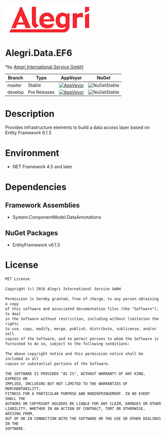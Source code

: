 [![Alegri](assets/Alegri-Logo.png)](http://www.alegri.eu)

# Alegri.Data.EF6
*by [Alegri International Service GmbH](http://www.alegri.eu)

| Branch | Type | AppVeyor | NuGet |
|---|---|---|---|
|master| Stable |  [![AppVeyor](https://img.shields.io/appveyor/ci/AlegriGroup/Alegri.Data.EF6/master.svg?style=flat-square)](https://ci.appveyor.com/project/AlegriGroup/Alegri.Data.EF6) | ![NuGetStable](https://img.shields.io/nuget/v/Alegri.Data.EF6.png?style=flat-square) |
|develop| Pre Releases | [![AppVeyor](https://img.shields.io/appveyor/ci/AlegriGroup/Alegri.Data.EF6/develop.svg?style=flat-square)](https://ci.appveyor.com/project/AlegriGroup/Alegri.Data.EF6) | ![NuGetStable](https://img.shields.io/nuget/vpre/Alegri.Data.EF6.png?style=flat-square) | 

# Description
Provides infrastructure elements to build a data access layer based on Entity Framework 6.1.3

# Environment
- NET Framework 4.5 and later

# Dependencies

## Framework Assemblies
- System.ComponentModel.DataAnnotations

## NuGet Packages
- EntityFramework v6.1.3

# License

    MIT License

    Copyright (c) 2016 Alegri International Service GmbH

    Permission is hereby granted, free of charge, to any person obtaining a copy
    of this software and associated documentation files (the "Software"), to deal
    in the Software without restriction, including without limitation the rights
    to use, copy, modify, merge, publish, distribute, sublicense, and/or sell
    copies of the Software, and to permit persons to whom the Software is
    furnished to do so, subject to the following conditions:

    The above copyright notice and this permission notice shall be included in all
    copies or substantial portions of the Software.

    THE SOFTWARE IS PROVIDED "AS IS", WITHOUT WARRANTY OF ANY KIND, EXPRESS OR
    IMPLIED, INCLUDING BUT NOT LIMITED TO THE WARRANTIES OF MERCHANTABILITY,
    FITNESS FOR A PARTICULAR PURPOSE AND NONINFRINGEMENT. IN NO EVENT SHALL THE
    AUTHORS OR COPYRIGHT HOLDERS BE LIABLE FOR ANY CLAIM, DAMAGES OR OTHER
    LIABILITY, WHETHER IN AN ACTION OF CONTRACT, TORT OR OTHERWISE, ARISING FROM,
    OUT OF OR IN CONNECTION WITH THE SOFTWARE OR THE USE OR OTHER DEALINGS IN THE
    SOFTWARE.
